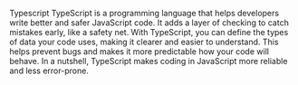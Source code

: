 Typescript
TypeScript is a programming language that helps developers write better and safer JavaScript code. It adds a layer of checking to catch mistakes early, like a safety net. With TypeScript, you can define the types of data your code uses, making it clearer and easier to understand. This helps prevent bugs and makes it more predictable how your code will behave. In a nutshell, TypeScript makes coding in JavaScript more reliable and less error-prone.
